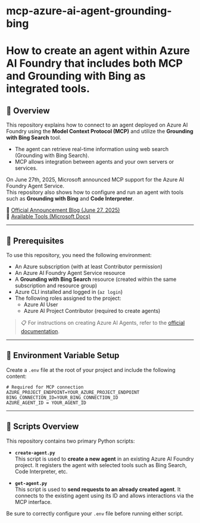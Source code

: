 # mcp-azure-ai-agent-grounding-bing

# How to create an agent within Azure AI Foundry that includes both MCP and Grounding with Bing as integrated tools.

## 🎯 Overview

This repository explains how to connect to an agent deployed on Azure AI Foundry using the **Model Context Protocol (MCP)** and utilize the **Grounding with Bing Search** tool.

- The agent can retrieve real-time information using web search (Grounding with Bing Search).
- MCP allows integration between agents and your own servers or services.

On June 27th, 2025, Microsoft announced MCP support for the Azure AI Foundry Agent Service.\
This repository also shows how to configure and run an agent with tools such as **Grounding with Bing** and **Code Interpreter**.

🔗 [Official Announcement Blog (June 27, 2025)](https://devblogs.microsoft.com/foundry/announcing-model-context-protocol-support-preview-in-azure-ai-foundry-agent-service/)\
🔗 [Available Tools (Microsoft Docs)](https://learn.microsoft.com/en-us/azure/ai-foundry/agents/how-to/tools/overview)

---

## 📆 Prerequisites

To use this repository, you need the following environment:

- An Azure subscription (with at least Contributor permission)
- An Azure AI Foundry Agent Service resource
- A **Grounding with Bing Search** resource (created within the same subscription and resource group)
- Azure CLI installed and logged in (`az login`)
- The following roles assigned to the project:
  - Azure AI User
  - Azure AI Project Contributor (required to create agents)

> 📋 For instructions on creating Azure AI Agents, refer to the [official documentation](https://learn.microsoft.com/en-us/azure/ai-foundry/agents/how-to/tools/overview).

---

## 🔧 Environment Variable Setup

Create a `.env` file at the root of your project and include the following content:

```env
# Required for MCP connection
AZURE_PROJECT_ENDPOINT=YOUR_AZURE_PROJECT_ENDPOINT
BING_CONNECTION_ID=YOUR_BING_CONNECTION_ID
AZURE_AGENT_ID = YOUR_AGENT_ID
```

---

## 🧩 Scripts Overview

This repository contains two primary Python scripts:

- **`create-agent.py`**  
  This script is used to **create a new agent** in an existing Azure AI Foundry project. It registers the agent with selected tools such as Bing Search, Code Interpreter, etc.

- **`get-agent.py`**  
  This script is used to **send requests to an already created agent**. It connects to the existing agent using its ID and allows interactions via the MCP interface.

Be sure to correctly configure your `.env` file before running either script.
